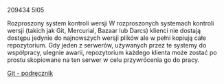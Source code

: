 <meta http-equiv="Content-Type" content="text/html; charset=utf-8">

209434 5I05

Rozproszony system kontroli wersji W rozproszonych systemach kontroli wersji (takich jak Git, Mercurial, Bazaar lub Darcs) klienci nie dostają dostępu jedynie do najnowszych wersji plików ale w pełni kopiują całe repozytorium. Gdy jeden z serwerów, używanych przez te systemy do współpracy, ulegnie awarii, repozytorium każdego klienta może zostać po prostu skopiowane na ten serwer w celu przywrócenia go do pracy.

<a href="http://git-scm.com/book/pl/Pierwsze-kroki-Wprowadzenie-do-kontroli-wersji#Rozproszone-systemy-kontroli-wersji">Git - podręcznik</a>
